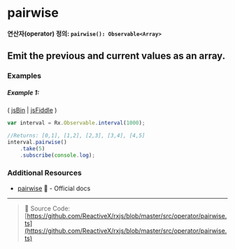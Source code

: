 # pairwise
#### 연산자(operator) 정의: `pairwise(): Observable<Array>`

## Emit the previous and current values as an array.

### Examples

##### Example 1:

( [jsBin](http://jsbin.com/keteyahido/1/edit?js,console) | [jsFiddle](https://jsfiddle.net/btroncone/8va47bq3/) )

```js
var interval = Rx.Observable.interval(1000);

//Returns: [0,1], [1,2], [2,3], [3,4], [4,5]
interval.pairwise()
	.take(5)
	.subscribe(console.log);
```

### Additional Resources
* [pairwise](http://reactivex.io/rxjs/class/es6/Observable.js~Observable.html#instance-method-pairwise) :newspaper: - Official docs

---
> :file_folder: Source Code:  [https://github.com/ReactiveX/rxjs/blob/master/src/operator/pairwise.ts](https://github.com/ReactiveX/rxjs/blob/master/src/operator/pairwise.ts)
